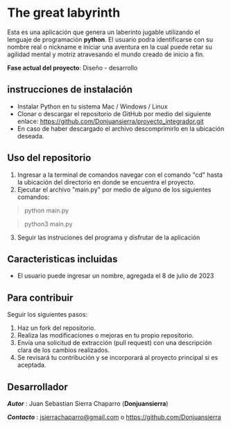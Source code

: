 
# The great labyrinth

Esta es una aplicación que genera un laberinto jugable utilizando el lenguaje de programación __python__. El usuario podra identificarse con su nombre real o nickname e iniciar una aventura en la cual puede retar su agilidad mental y motriz atravesando el mundo creado de inicio a fin.

**Fase actual del proyecto**: Diseño - desarrollo

## instrucciones de instalación

- Instalar Python en tu sistema Mac / Windows / Linux
- Clonar o descargar el repositorio de GitHub por medio del siguiente enlace: https://github.com/Donjuansierra/proyecto_integrador.git
- En caso de haber descargado el archivo descomprimirlo en la ubicación deseada.

## Uso del repositorio

1. Ingresar a la terminal de comandos navegar con el comando "cd" hasta la ubicación del directorio en donde se encuentra el proyecto.
2. Ejecutar el archivo "main.py" por medio de alguno de los siguientes comandos:

> python main.py 

> python3 main.py

3. Seguir las instruciones del programa y disfrutar de la aplicación 


## Caracteristicas incluidas 

- El usuario puede ingresar un nombre, agregada el 8 de julio de 2023


## Para contribuir

Seguir los siguientes pasos:

1. Haz un fork del repositorio.
2. Realiza las modificaciones o mejoras en tu propio repositorio.
3. Envía una solicitud de extracción (pull request) con una descripción clara de los cambios realizados.
4. Se revisará tu contribución y se incorporará al proyecto principal si es aceptada.

## Desarrollador 

*__Autor__* : Juan Sebastian Sierra Chaparro (__Donjuansierra__)

*__Contacto__* : jsierrachaparro@gmail.com o  https://github.com/Donjuansierra 
